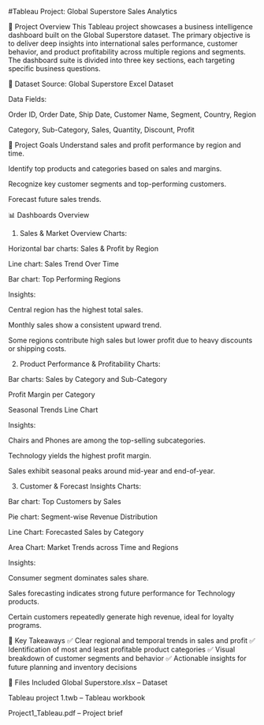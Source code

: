 #Tableau Project: Global Superstore Sales Analytics

🧾 Project Overview
This Tableau project showcases a business intelligence dashboard built on the Global Superstore dataset. The primary objective is to deliver deep insights into international sales performance, customer behavior, and product profitability across multiple regions and segments. The dashboard suite is divided into three key sections, each targeting specific business questions.

📂 Dataset
Source: Global Superstore Excel Dataset

Data Fields:

Order ID, Order Date, Ship Date, Customer Name, Segment, Country, Region

Category, Sub-Category, Sales, Quantity, Discount, Profit

🎯 Project Goals
Understand sales and profit performance by region and time.

Identify top products and categories based on sales and margins.

Recognize key customer segments and top-performing customers.

Forecast future sales trends.

📊 Dashboards Overview
1. Sales & Market Overview
Charts:

Horizontal bar charts: Sales & Profit by Region

Line chart: Sales Trend Over Time

Bar chart: Top Performing Regions

Insights:

Central region has the highest total sales.

Monthly sales show a consistent upward trend.

Some regions contribute high sales but lower profit due to heavy discounts or shipping costs.

2. Product Performance & Profitability
Charts:

Bar charts: Sales by Category and Sub-Category

Profit Margin per Category

Seasonal Trends Line Chart

Insights:

Chairs and Phones are among the top-selling subcategories.

Technology yields the highest profit margin.

Sales exhibit seasonal peaks around mid-year and end-of-year.

3. Customer & Forecast Insights
Charts:

Bar chart: Top Customers by Sales

Pie chart: Segment-wise Revenue Distribution

Line Chart: Forecasted Sales by Category

Area Chart: Market Trends across Time and Regions

Insights:

Consumer segment dominates sales share.

Sales forecasting indicates strong future performance for Technology products.

Certain customers repeatedly generate high revenue, ideal for loyalty programs.

📌 Key Takeaways
✅ Clear regional and temporal trends in sales and profit
✅ Identification of most and least profitable product categories
✅ Visual breakdown of customer segments and behavior
✅ Actionable insights for future planning and inventory decisions

📎 Files Included
Global Superstore.xlsx – Dataset

Tableau project 1.twb – Tableau workbook

Project1_Tableau.pdf – Project brief
